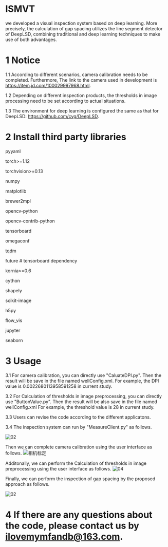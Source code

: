 # ISMVT
we developed a visual inspection system based on deep learning. More precisely, the calculation of gap spacing utilizes the line segment detector of DeepLSD, combining traditional and deep learning techniques to make use of both advantages.

# 1 Notice
1.1 According to different scenarios, camera calibration needs to be completed. Furthermore, The link to the camera used in development is https://item.jd.com/100029997968.html.

1.2 Depending on different inspection products, the thresholds in image processing need to be set according to actual situations.

1.3 The environment for deep learning is configured the same as that for DeepLSD: https://github.com/cvg/DeepLSD.

# 2 Install third party libraries

 pyyaml
 
torch>=1.12

torchvision>=0.13

numpy

matplotlib

brewer2mpl

opencv-python

opencv-contrib-python

tensorboard

omegaconf

tqdm

future  # tensorboard dependency

kornia>=0.6

cython

shapely

scikit-image

h5py

flow_vis

jupyter

seaborn


# 3 Usage

3.1 For camera calibration, you can directly use "CaluateDPI.py". Then the result will be save in the file named wellConfig.xml. For example, the DPI value is 0.0022680113958591258 in current study.

3.2 For Calculation of thresholds in image preprocessing, you can directly use "ButtonValue.py". Then the result will be also save in the file named wellConfig.xml For example, the threshold value is 28 in current study.

3.3 Users can revise the code according to the different applicatons.

3.4 The inspection system can run by "MeasureClient.py" as follows.

![02](https://github.com/user-attachments/assets/f910cc15-4244-47fe-89f8-22ac3ffd552a)

Then we can complete camera calibration using the user interface as follows.
![相机标定](https://github.com/user-attachments/assets/03f23467-30fc-48f8-aa71-adcaa2fd8908)

Additonally, we can perform the Calculation of thresholds in image preprocessing using the user interface as follows.
![04](https://github.com/user-attachments/assets/9e24e351-f6d9-4d2b-a9eb-a9e911be57ca)

Finally, we can perform the inspection of gap spacing by the proposed approach as follows.

![02](https://github.com/user-attachments/assets/522e0a33-893d-4e72-8354-806927a94449)

# 4 If there are any questions about the code, please contact us by ilovemymfandb@163.com.












 
